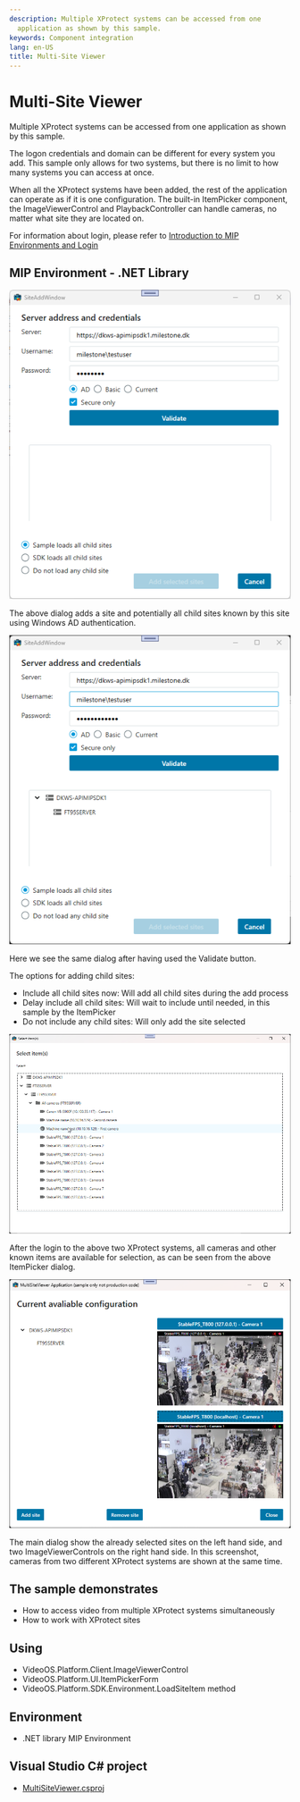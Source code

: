 ```yaml
---
description: Multiple XProtect systems can be accessed from one
  application as shown by this sample.
keywords: Component integration
lang: en-US
title: Multi-Site Viewer
---
```


# Multi-Site Viewer

Multiple XProtect systems can be accessed from one application as shown
by this sample.

The logon credentials and domain can be different for every system you
add. This sample only allows for two systems, but there is no limit to
how many systems you can access at once.

When all the XProtect systems have been added, the rest of the
application can operate as if it is one configuration. The built-in
ItemPicker component, the ImageViewerControl and PlaybackController can
handle cameras, no matter what site they are located on.

For information about login, please refer to <a href="https://doc.developer.milestonesys.com/html/index.html?base=gettingstarted/intro_environments_login.html&tree=tree_4.html" target="_top">Introduction to MIP Environments and Login</a>

## MIP Environment - .NET Library

![](MultiSiteViewer1.png)

The above dialog adds a site and potentially all child sites known by
this site using Windows AD authentication.

![](MultiSiteViewer2.png)

Here we see the same dialog after having used the Validate button.

The options for adding child sites:

- Include all child sites now: Will add all child sites during the add
  process
- Delay include all child sites: Will wait to include until needed, in
  this sample by the ItemPicker
- Do not include any child sites: Will only add the site selected

![](MultiSiteViewer3.png)

After the login to the above two XProtect systems, all cameras and other
known items are available for selection, as can be seen from the above
ItemPicker dialog.

![](MultiSiteViewer4.png)

The main dialog show the already selected sites on the left hand side,
and two ImageViewerControls on the right hand side. In this screenshot,
cameras from two different XProtect systems are shown at the same time.

## The sample demonstrates

- How to access video from multiple XProtect systems simultaneously
- How to work with XProtect sites

## Using

- VideoOS.Platform.Client.ImageViewerControl
- VideoOS.Platform.UI.ItemPickerForm
- VideoOS.Platform.SDK.Environment.LoadSiteItem method

## Environment

- .NET library MIP Environment

## Visual Studio C\# project

- [MultiSiteViewer.csproj](javascript:clone('https://github.com/milestonesys/mipsdk-samples-component','src/ComponentSamples.sln');)
